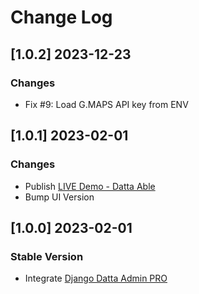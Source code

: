 # Change Log

## [1.0.2] 2023-12-23
### Changes

- Fix #9: Load G.MAPS API key from ENV

## [1.0.1] 2023-02-01
### Changes

- Publish [LIVE Demo - Datta Able](https://django-datta-pro.onrender.com/)
- Bump UI Version

## [1.0.0] 2023-02-01
### Stable Version

- Integrate [Django Datta Admin PRO](https://github.com/app-generator/django-admin-datta-pro) 
